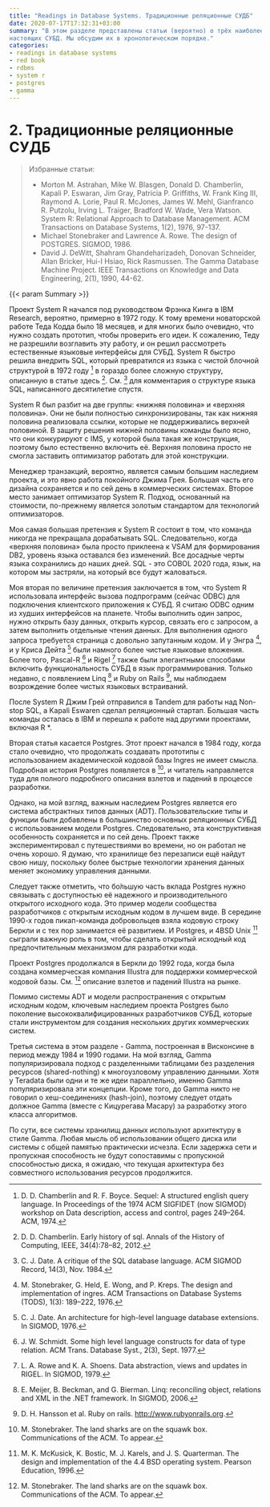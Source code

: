 ```yaml
---
title: "Readings in Database Systems. Традиционные реляционные СУДБ"
date: 2020-07-17T17:32:31+03:00
summary: "В этом разделе представлены статьи (вероятно) о трёх наиболее важных
настоящих СУБД. Мы обсудим их в хронологическом порядке."
categories:
- readings in database systems
- red book
- rdbms
- system r
- postgres
- gamma
---
```


# 2. Традиционные реляционные СУДБ

> Избранные статьи:
>
> - Morton M. Astrahan, Mike W. Blasgen, Donald D. Chamberlin, Kapali P.
>   Eswaran, Jim Gray, Patricia P. Griffiths, W. Frank King III,
>   Raymond A. Lorie, Paul R. McJones, James W. Mehl, Gianfranco R. Putzolu,
>   Irving L. Traiger, Bradford W. Wade, Vera Watson. System R: Relational
>   Approach to Database Management. ACM Transactions on Database Systems,
>   1(2), 1976, 97-137.
> - Michael Stonebraker and Lawrence A. Rowe. The design of POSTGRES. SIGMOD,
>   1986.
> - David J. DeWitt, Shahram Ghandeharizadeh, Donovan Schneider, Allan Bricker,
>   Hui-I Hsiao, Rick Rasmussen. The Gamma Database Machine Project. IEEE
>   Transactions on Knowledge and Data Engineering, 2(1), 1990, 44-62.

{{< param Summary >}}

Проект System R начался под руководством Фрэнка Кинга в IBM Research, вероятно,
примерно в 1972 году. К тому времени новаторской работе Теда Кодда было 18
месяцев, и для многих было очевидно, что нужно создать прототип, чтобы проверить
его идеи. К сожалению, Теду не разрешили возглавить эту работу, и он решил
рассмотреть естественные языковые интерфейсы для СУБД. System R быстро решила
внедрить SQL, который превратился из языка с чистой блочной структурой в 1972
году [^34] в гораздо более сложную структуру, описанную в статье здесь [^33]. См.
[^46] для комментария о структуре языка SQL, написанного десятилетие спустя.

System R был разбит на две группы: «нижняя половина» и «верхняя половина». Они
не были полностью синхронизированы, так как нижняя половина реализовала ссылки,
которые не поддерживались верхней половиной. В защиту решения нижней половины
команды было ясно, что они конкурируют с IMS, у которой была такая же конструкция,
поэтому было естественно включить её. Верхняя половина просто не смогла заставить
оптимизатор работать для этой конструкции.

Менеджер транзакций, вероятно, является самым большим наследием проекта, и это
явно работа покойного Джима Грея. Большая часть его дизайна сохраняется и по сей
день в коммерческих системах. Второе место занимает оптимизатор System R.
Подход, основанный на стоимости, по-прежнему является золотым стандартом
для технологий оптимизаторов.

Моя самая большая претензия к System R состоит в том, что команда никогда не
прекращала дорабатывать SQL. Следовательно, когда «верхняя половина» была просто
приклеена к VSAM для формирования DB2, уровень языка оставался без изменений.
Все досадные черты языка сохранились до наших дней. SQL - это COBOL 2020 года,
язык, на котором мы застряли, на который все будут жаловаться.

Моя вторая по величине претензия заключается в том, что System R использовала
интерфейс вызова подпрограмм (сейчас ODBC) для подключения клиентского
приложения к СУБД. Я считаю ODBC одним из худших интерфейсов на планете. Чтобы
выполнить один запрос, нужно открыть базу данных, открыть курсор, связать его с
запросом, а затем выполнить отдельные чтения данных. Для выполнения одного
запроса требуется страница с довольно запутанным кодом. И у Энгра [^150], и у
Криса Дейта [^45] были намного более чистые языковые вложения. Более того,
Pascal-R [^140] и Rigel [^135] также были элегантными способами включить
функциональность СУБД в язык программирования. Только недавно, с появлением Linq
[^115] и Ruby on Rails [^80], мы наблюдаем возрождение более чистых языковых
встраиваний.

После System R Джим Грей отправился в Tandem для работы над Non-stop SQL, а
Kapali Eswaren сделал реляционный стартап. Большая часть команды осталась в IBM
и перешла к работе над другими проектами, включая R \*.

Вторая статья касается Postgres. Этот проект начался в 1984 году, когда стало
очевидно, что продолжать создавать прототипы с использованием академической
кодовой базы Ingres не имеет смысла. Подробная история Postgres появляется в
[^147], и читатель направляется туда для полного подробного описания взлетов и
падений в процессе разработки.

Однако, на мой взгляд, важным наследием Postgres является его система
абстрактных типов данных (ADT). Пользовательские типы и функции были добавлены в
большинство основных реляционных СУБД с использованием модели Postgres.
Следовательно, эта конструктивная особенность сохраняется и по сей день. Проект
также экспериментировал с путешествиями во времени, но он работал не очень
хорошо. Я думаю, что хранилище без перезаписи ещё найдут свою нишу,
поскольку более быстрые технологии хранения данных меняет экономику управления
данными.

Следует также отметить, что бо́льшую часть вклада Postgres нужно связывать
с доступностью её надежного и производительного открытого исходного кода. Это
пример модели сообщества разработчиков с открытым исходным кодом в лучшем виде.
В середине 1990-х годов пикап-команда добровольцев взяла кодовую строку Беркли и
с тех пор занимается её развитием. И Postgres, и 4BSD Unix [^112] сыграли важную
роль в том, чтобы сделать открытый исходный код предпочтительным механизмом для
разработки кода.

Проект Postgres продолжался в Беркли до 1992 года, когда была создана
коммерческая компания Illustra для поддержки коммерческой кодовой базы. См.
[^147] описание взлетов и падений Illustra на рынке.

Помимо системы ADT и модели распространения с открытым исходным кодом, ключевым
наследием проекта Postgres было поколение высококвалифицированных разработчиков
СУБД, которые стали инструментом для создания нескольких других коммерческих
систем.

Третья система в этом разделе - Gamma, построенная в Висконсине в период между
1984 и 1990 годами. На мой взгляд, Gamma популяризировала подход с разделенными
таблицами без разделения ресурсов (shared-nothing) к многоузловому управлению
данными. Хотя у Teradata были одни и те же идеи параллельно, именно Gamma
популяризировала эти концепции. Кроме того, до Gamma никто не говорил о
хеш-соединениях (hash-join), поэтому следует отдать должное Gamma (вместе с
Кицурегава Масару) за разработку этого класса алгоритмов.

По сути, все системы хранилищ данных используют архитектуру в стиле Gamma. Любая
мысль об использовании общего диска или системы с общей памятью практически
исчезла. Если задержка сети и пропускная способность не будут сопоставимы с
пропускной способностью диска, я ожидаю, что текущая архитектура без совместного
использования ресурсов продолжится.

[^33]: D. D. Chamberlin. Early history of sql. Annals of the History of
Computing, IEEE, 34(4):78–82, 2012.

[^34]: D. D. Chamberlin and R. F. Boyce. Sequel: A structured english query
language. In Proceedings of the 1974 ACM SIGFIDET (now SIGMOD) workshop on
Data description, access and control, pages 249–264. ACM, 1974.

[^45]: C. J. Date. An architecture for high-level language database extensions.
In SIGMOD, 1976.

[^46]: C. J. Date. A critique of the SQL database language. ACM SIGMOD Record,
14(3), Nov. 1984.

[^80]: D. H. Hansson et al. Ruby on rails. http://www.rubyonrails.org.

[^112]: M. K. McKusick, K. Bostic, M. J. Karels, and J. S. Quarterman. The
design and implementation of the 4.4 BSD operating system. Pearson Education, 1996.

[^115]: E. Meijer, B. Beckman, and G. Bierman. Linq: reconciling object,
relations and XML in the .NET framework. In SIGMOD, 2006.

[^135]: L. A. Rowe and K. A. Shoens. Data abstraction, views and updates in
RIGEL. In SIGMOD, 1979.

[^140]: J. W. Schmidt. Some high level language constructs for data of type
relation. ACM Trans. Database Syst., 2(3), Sept. 1977.

[^147]: M. Stonebraker. The land sharks are on the squawk box. Communications of
the ACM. To appear.

[^150]: M. Stonebraker, G. Held, E. Wong, and P. Kreps. The design and
implementation of ingres. ACM Transactions on Database Systems (TODS),
1(3): 189–222, 1976.
